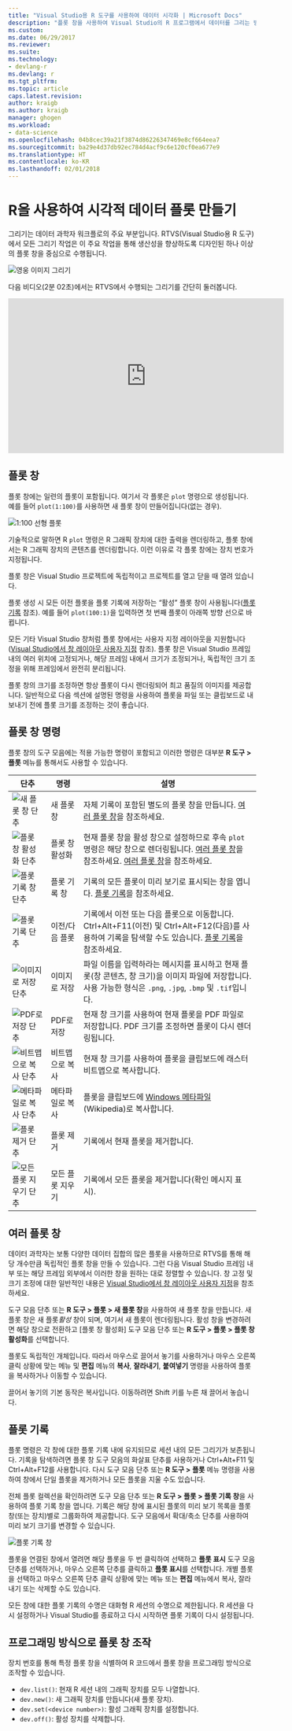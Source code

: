 ```yaml
---
title: "Visual Studio용 R 도구를 사용하여 데이터 시각화 | Microsoft Docs"
description: "플롯 창을 사용하여 Visual Studio의 R 프로그램에서 데이터를 그리는 방법입니다."
ms.custom: 
ms.date: 06/29/2017
ms.reviewer: 
ms.suite: 
ms.technology:
- devlang-r
ms.devlang: r
ms.tgt_pltfrm: 
ms.topic: article
caps.latest.revision: 
author: kraigb
ms.author: kraigb
manager: ghogen
ms.workload:
- data-science
ms.openlocfilehash: 04b8cec39a21f3874d86226347469e8cf664eea7
ms.sourcegitcommit: ba29e4d37db92ec784d4acf9c6e120cf0ea677e9
ms.translationtype: HT
ms.contentlocale: ko-KR
ms.lasthandoff: 02/01/2018
---
```

# <a name="creating-visual-data-plots-with-r"></a>R을 사용하여 시각적 데이터 플롯 만들기

그리기는 데이터 과학자 워크플로의 주요 부분입니다. RTVS(Visual Studio용 R 도구)에서 모든 그리기 작업은 이 주요 작업을 통해 생산성을 향상하도록 디자인된 하나 이상의 플롯 창을 중심으로 수행됩니다.

![영웅 이미지 그리기](media/plotting-hero-image.png)

다음 비디오(2분 02초)에서는 RTVS에서 수행되는 그리기를 간단히 둘러봅니다.

<iframe width="560" height="315" src="https://www.youtube.com/embed/ZTbKmz5RSgY" frameborder="0" allowfullscreen></iframe>

## <a name="the-plot-window"></a>플롯 창

플롯 창에는 일련의 플롯이 포함됩니다. 여기서 각 플롯은 `plot` 명령으로 생성됩니다. 예를 들어 `plot(1:100)`를 사용하면 새 플롯 창이 만들어집니다(없는 경우).

![1:100 선형 플롯](media/plotting-1-to-100.png)

기술적으로 말하면 R `plot` 명령은 R 그래픽 장치에 대한 출력을 렌더링하고, 플롯 창에서는 R 그래픽 장치의 콘텐츠를 렌더링합니다. 이런 이유로 각 플롯 창에는 장치 번호가 지정됩니다.

플롯 창은 Visual Studio 프로젝트에 독립적이고 프로젝트를 열고 닫을 때 열려 있습니다.

플롯 생성 시 모든 이전 플롯을 플롯 기록에 저장하는 “활성” 플롯 창이 사용됩니다([플롯 기록](#plot-history) 참조). 예를 들어 `plot(100:1)`을 입력하면 첫 번째 플롯이 아래쪽 방향 선으로 바뀝니다.

모든 기타 Visual Studio 창처럼 플롯 창에서는 사용자 지정 레이아웃을 지원합니다([Visual Studio에서 창 레이아웃 사용자 지정](../ide/customizing-window-layouts-in-visual-studio.md) 참조). 플롯 창은 Visual Studio 프레임 내의 여러 위치에 고정되거나, 해당 프레임 내에서 크기가 조정되거나, 독립적인 크기 조정을 위해 프레임에서 완전히 분리됩니다. 

플롯 창의 크기를 조정하면 항상 플롯이 다시 렌더링되어 최고 품질의 이미지를 제공합니다. 일반적으로 다음 섹션에 설명된 명령을 사용하여 플롯을 파일 또는 클립보드로 내보내기 전에 플롯 크기를 조정하는 것이 좋습니다.

## <a name="plot-window-commands"></a>플롯 창 명령

플롯 창의 도구 모음에는 적용 가능한 명령이 포함되고 이러한 명령은 대부분 **R 도구 > 플롯** 메뉴를 통해서도 사용할 수 있습니다.

| 단추 | 명령 | 설명 | 
| --- | --- | --- |
| ![새 플롯 창 단추](media/plotting-toolbar-01-new-plot-window.png) | 새 플롯 창 | 자체 기록이 포함된 별도의 플롯 창을 만듭니다. [여러 플롯 창](#multiple-plot-windows)을 참조하세요. |
| ![플롯 창 활성화 단추](media/plotting-toolbar-02-activate-plot-window.png) | 플롯 창 활성화 | 현재 플롯 창을 활성 창으로 설정하므로 후속 `plot` 명령은 해당 창으로 렌더링됩니다. [여러 플롯 창](#multiple-plot-windows)을 참조하세요. [여러 플롯 창](#multiple-plot-windows)을 참조하세요. |
| ![플롯 기록 창 단추](media/plotting-toolbar-03-plot-history.png) | 플롯 기록 창 | 기록의 모든 플롯이 미리 보기로 표시되는 창을 엽니다. [플롯 기록](#plot-history)을 참조하세요. |
| ![플롯 기록 단추](media/plotting-toolbar-04-plot-history-arrows.png) | 이전/다음 플롯 |  기록에서 이전 또는 다음 플롯으로 이동합니다. Ctrl+Alt+F11(이전) 및 Ctrl+Alt+F12(다음)를 사용하여 기록을 탐색할 수도 있습니다. [플롯 기록](#plot-history)을 참조하세요. |
| ![이미지로 저장 단추](media/plotting-toolbar-05-save-as-image.png)| 이미지로 저장 | 파일 이름을 입력하라는 메시지를 표시하고 현재 플롯(창 콘텐츠, 창 크기)을 이미지 파일에 저장합니다. 사용 가능한 형식은 `.png`, `.jpg`, `.bmp` 및 `.tif`입니다. |
| ![PDF로 저장 단추](media/plotting-toolbar-06-save-as-pdf.png)| PDF로 저장 | 현재 창 크기를 사용하여 현재 플롯을 PDF 파일로 저장합니다. PDF 크기를 조정하면 플롯이 다시 렌더링됩니다. |
| ![비트맵으로 복사 단추](media/plotting-toolbar-07-copy-as-bitmap.png)| 비트맵으로 복사 | 현재 창 크기를 사용하여 플롯을 클립보드에 래스터 비트맵으로 복사합니다. | 
| ![메타파일로 복사 단추](media/plotting-toolbar-08-copy-as-metafile.png)| 메타파일로 복사 | 플롯을 클립보드에 [Windows 메타파일](https://en.wikipedia.org/wiki/Windows_Metafile)(Wikipedia)로 복사합니다. | 
| ![플롯 제거 단추](media/plotting-toolbar-09-remove-plot.png)| 플롯 제거 | 기록에서 현재 플롯을 제거합니다. |
| ![모든 플롯 지우기 단추](media/plotting-toolbar-10-clear-all-plots.png) | 모든 플롯 지우기 | 기록에서 모든 플롯을 제거합니다(확인 메시지 표시). |

## <a name="multiple-plot-windows"></a>여러 플롯 창

데이터 과학자는 보통 다양한 데이터 집합의 많은 플롯을 사용하므로 RTVS를 통해 해당 개수만큼 독립적인 플롯 창을 만들 수 있습니다. 그런 다음 Visual Studio 프레임 내부 또는 해당 프레임 외부에서 이러한 창을 원하는 대로 정렬할 수 있습니다. 창 고정 및 크기 조정에 대한 일반적인 내용은 [Visual Studio에서 창 레이아웃 사용자 지정](../ide/customizing-window-layouts-in-visual-studio.md)을 참조하세요.

도구 모음 단추 또는 **R 도구 > 플롯 > 새 플롯 창**을 사용하여 새 플롯 창을 만듭니다. 새 플롯 창은 새 플롯*활성* 창이 되며, 여기서 새 플롯이 렌더링됩니다. 활성 창을 변경하려면 해당 창으로 전환하고 [플롯 창 활성화] 도구 모음 단추 또는 **R 도구 > 플롯 > 플롯 창 활성화**를 선택합니다.

플롯도 독립적인 개체입니다. 따라서 마우스로 끌어서 놓기를 사용하거나 마우스 오른쪽 클릭 상황에 맞는 메뉴 및 **편집** 메뉴의 **복사**, **잘라내기**, **붙여넣기** 명령을 사용하여 플롯을 복사하거나 이동할 수 있습니다.

끌어서 놓기의 기본 동작은 복사입니다. 이동하려면 Shift 키를 누른 채 끌어서 놓습니다.

## <a name="plot-history"></a>플롯 기록

플롯 명령은 각 창에 대한 플롯 기록 내에 유지되므로 세션 내의 모든 그리기가 보존됩니다. 기록을 탐색하려면 플롯 창 도구 모음의 화살표 단추를 사용하거나 Ctrl+Alt+F11 및 Ctrl+Alt+F12를 사용합니다. 다시 도구 모음 단추 또는 **R 도구 > 플롯** 메뉴 명령을 사용하여 창에서 단일 플롯을 제거하거나 모든 플롯을 지울 수도 있습니다.

전체 플롯 컬렉션을 확인하려면 도구 모음 단추 또는 **R 도구 > 플롯 > 플롯 기록 창**을 사용하여 플롯 기록 창을 엽니다.
기록은 해당 창에 표시된 플롯의 미리 보기 목록을 플롯 창(또는 장치)별로 그룹화하여 제공합니다. 도구 모음에서 확대/축소 단추를 사용하여 미리 보기 크기를 변경할 수 있습니다.

![플롯 기록 창](media/plotting-plot-history-window.png)

플롯을 연결된 창에서 열려면 해당 플롯을 두 번 클릭하여 선택하고 **플롯 표시** 도구 모음 단추를 선택하거나, 마우스 오른쪽 단추를 클릭하고 **플롯 표시**를 선택합니다. 개별 플롯을 선택하고 마우스 오른쪽 단추 클릭 상황에 맞는 메뉴 또는 **편집** 메뉴에서 복사, 잘라내기 또는 삭제할 수도 있습니다.

모든 창에 대한 플롯 기록의 수명은 대화형 R 세션의 수명으로 제한됩니다. R 세션을 다시 설정하거나 Visual Studio를 종료하고 다시 시작하면 플롯 기록이 다시 설정됩니다.

## <a name="programmatically-manipulating-plot-windows"></a>프로그래밍 방식으로 플롯 창 조작

장치 번호를 통해 특정 플롯 창을 식별하여 R 코드에서 플롯 창을 프로그래밍 방식으로 조작할 수 있습니다. 

- `dev.list()`: 현재 R 세션 내의 그래픽 장치를 모두 나열합니다.
- `dev.new()`: 새 그래픽 장치를 만듭니다(새 플롯 장치).
- `dev.set(<device number>)`: 활성 그래픽 장치를 설정합니다.
- `dev.off()`: 활성 장치를 삭제합니다.

